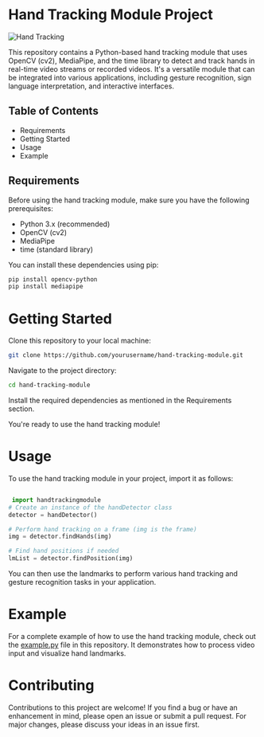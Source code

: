 # Hand Tracking Module Project

![Hand Tracking](hand_tracking.gif)

This repository contains a Python-based hand tracking module that uses OpenCV (cv2), MediaPipe, and the time library to detect and track hands in real-time video streams or recorded videos. It's a versatile module that can be integrated into various applications, including gesture recognition, sign language interpretation, and interactive interfaces.

## Table of Contents

- Requirements
- Getting Started
- Usage
- Example
## Requirements

Before using the hand tracking module, make sure you have the following prerequisites:

- Python 3.x (recommended)
- OpenCV (cv2)
- MediaPipe
- time (standard library)

You can install these dependencies using pip:

```bash
pip install opencv-python
pip install mediapipe
```

# Getting Started
Clone this repository to your local machine:
```bash
git clone https://github.com/yourusername/hand-tracking-module.git
```
Navigate to the project directory:
```bash
cd hand-tracking-module
```
Install the required dependencies as mentioned in the Requirements section.

You're ready to use the hand tracking module!

# Usage
To use the hand tracking module in your project, import it as follows:

```python

 import handtrackingmodule
# Create an instance of the handDetector class
detector = handDetector()

# Perform hand tracking on a frame (img is the frame)
img = detector.findHands(img)

# Find hand positions if needed
lmList = detector.findPosition(img)

```
You can then use the landmarks to perform various hand tracking and gesture recognition tasks in your application.

# Example
For a complete example of how to use the hand tracking module, check out the [example.py](example.py) file in this repository. It demonstrates how to process video input and visualize hand landmarks.


# Contributing
Contributions to this project are welcome! If you find a bug or have an enhancement in mind, please open an issue or submit a pull request. For major changes, please discuss your ideas in an issue first.
